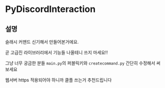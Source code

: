 # PyDiscordInteraction

## 설명
슬래시 커맨드 신기해서 만들어본거에요.

곧 고급진 라이브러리에서 기능들 나올테니 쓰지 마세요!!

그냥 너무 궁금한 분들 `main.py`의 퍼블릭키와 `createcommand.py` 간단히 수정해서 써보세요

웹서버 https 적용되어야 하니까 클플 쓰는거 추천드립니다
